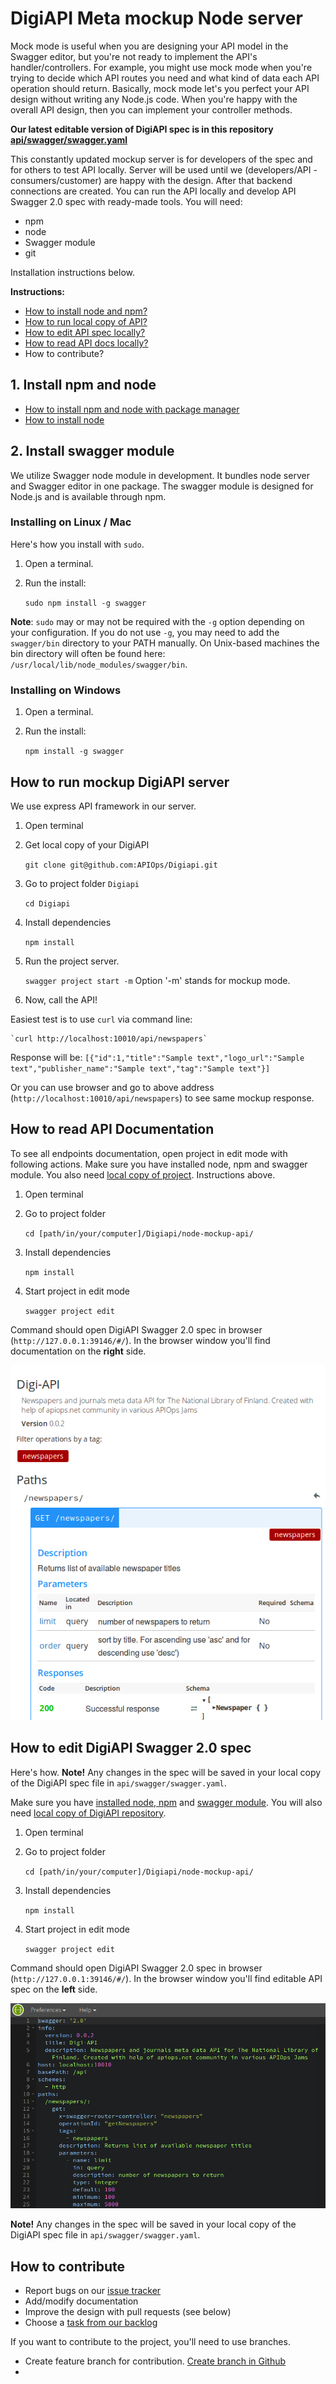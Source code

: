 # DigiAPI Meta mockup Node server

Mock mode is useful when you are designing your API model in the Swagger editor, but you're not ready to implement the API's handler/controllers. For example, you might use mock mode when you're trying to decide which API routes you need and what kind of data each API operation should return. Basically, mock mode let's you perfect your API design without writing any Node.js code. When you're happy with the overall API design, then you can implement your controller methods. 

**Our latest editable version of DigiAPI spec is in this repository [api/swagger/swagger.yaml](https://github.com/APIOps/Digiapi/blob/master/node-mockup-api/api/swagger/swagger.yaml)**

This constantly updated mockup server is for developers of the spec and for others to test API locally. Server will be used until we (developers/API -consumers/customer) are happy with the design. After that backend connections are created. 
You can run the API locally and develop API Swagger 2.0 spec with ready-made tools. You will need: 
* npm 
* node 
* Swagger module 
* git 

Installation instructions below. 

**Instructions:** 
* [How to install node and npm?](https://github.com/APIOps/Digiapi/blob/master/node-mockup-api/README.md#1-install-npm-and-node)
* [How to run local copy of API?](https://github.com/APIOps/Digiapi/blob/master/node-mockup-api/README.md#how-to-run-mockup-digiapi-server) 
* [How to edit API spec locally?](https://github.com/APIOps/Digiapi/blob/master/node-mockup-api/README.md#how-to-edit-digiapi-swagger-20-spec) 
* [How to read API docs locally?](https://github.com/APIOps/Digiapi/blob/master/node-mockup-api/README.md#how-to-read-api-documentation)
* How to contribute?


## 1. Install npm and node
* [How to install npm and node with package manager](https://nodejs.org/en/download/package-manager/)
* [How to install node](https://docs.npmjs.com/getting-started/installing-node)

## 2. Install swagger module

We utilize Swagger node module in development. It bundles node server and Swagger editor in one package. The swagger module is designed for Node.js and is available through npm.

### Installing on Linux / Mac

Here's how you install with `sudo`.

1. Open a terminal. 
2. Run the install:

    `sudo npm install -g swagger`

**Note**: `sudo` may or may not be required with the `-g` option depending on your configuration. If you do not use `-g`, you may need to add the `swagger/bin` directory to your PATH manually. On Unix-based machines 
the bin directory will often be found here: `/usr/local/lib/node_modules/swagger/bin`.

### Installing on Windows

1. Open a terminal.
2. Run the install:

    `npm install -g swagger`

## How to run mockup DigiAPI server

We use express API framework in our server.

1. Open terminal 

2. Get local copy of your DigiAPI
 
    `git clone git@github.com:APIOps/Digiapi.git`

3. Go to project folder `Digiapi`

    `cd Digiapi`

4. Install dependencies 

    `npm install` 

5. Run the project server.

    `swagger project start -m` Option '-m' stands for mockup mode.  

5. Now, call the API!

Easiest test is to use `curl` via command line:

    `curl http://localhost:10010/api/newspapers`

Response will be: 
    `[{"id":1,"title":"Sample text","logo_url":"Sample text","publisher_name":"Sample text","tag":"Sample text"}]`

Or you can use browser and go to above address (`http://localhost:10010/api/newspapers`) to see same mockup response.

## How to read API Documentation

To see all endpoints documentation, open project in edit mode with following actions. Make sure you have installed node, npm and swagger module. You also need [local copy of project](https://github.com/APIOps/Digiapi/blob/master/node-mockup-api/README.md#how-to-run-mockup-digiapi-server). Instructions above. 

1. Open terminal
2. Go to project folder

    `cd [path/in/your/computer]/Digiapi/node-mockup-api/`

3. Install dependencies

    `npm install` 

4. Start project in edit mode

    `swagger project edit`

Command should open DigiAPI Swagger 2.0 spec in browser (`http://127.0.0.1:39146/#/`). In the browser window you'll find documentation on the **right** side. 

![digiapi docs](https://raw.githubusercontent.com/APIOps/Digiapi/master/node-mockup-api/images/digiapi-docs.png)


## How to edit DigiAPI Swagger 2.0 spec
Here's how. **Note!** Any changes in the spec will be saved in your local copy of the DigiAPI spec file in `api/swagger/swagger.yaml`. 

Make sure you have [installed node, npm](https://github.com/APIOps/Digiapi/tree/master/node-mockup-api#1-install-npm-and-node) and [swagger module](https://github.com/APIOps/Digiapi/tree/master/node-mockup-api#2-install-swagger-module). You will also need [local copy of DigiAPI repository](https://github.com/APIOps/Digiapi/blob/master/node-mockup-api/README.md#how-to-run-mockup-digiapi-server). 

1. Open terminal
2. Go to project folder

    `cd [path/in/your/computer]/Digiapi/node-mockup-api/`

3. Install dependencies

    `npm install` 

4. Start project in edit mode

    `swagger project edit`

Command should open DigiAPI Swagger 2.0 spec in browser (`http://127.0.0.1:39146/#/`). In the browser window you'll find editable API spec on the **left** side.  

![digiapi docs](https://raw.githubusercontent.com/APIOps/Digiapi/master/node-mockup-api/images/digiapi-spec.png)

**Note!** Any changes in the spec will be saved in your local copy of the DigiAPI spec file in `api/swagger/swagger.yaml`. 

## How to contribute 


* Report bugs on our [issue tracker](https://github.com/APIOps/Digiapi/issues/new)
* Add/modify documentation 
* Improve the design with pull requests (see below)
* Choose a [task from our backlog](https://github.com/APIOps/Digiapi/issues)


If you want to contribute to the project, you'll need to use branches. 
* Create feature branch for contribution. [Create branch in Github ](https://help.github.com/articles/creating-and-deleting-branches-within-your-repository/)
* 
